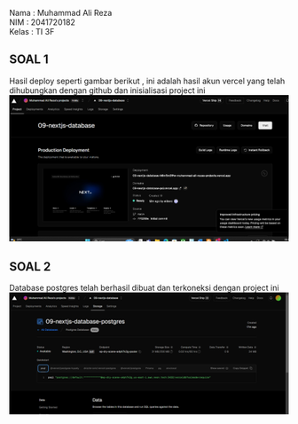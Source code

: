 Nama : Muhammad Ali Reza <br>
NIM : 2041720182 <br>
Kelas : TI 3F <br>

## SOAL 1

Hasil deploy seperti gambar berikut , ini adalah hasil akun vercel yang telah dihubungkan dengan github dan inisialisasi project ini
![Screenshoot](images/image1.png)
<br>

## SOAL 2

Database postgres telah berhasil dibuat dan terkoneksi dengan project ini
![Screenshoot](images/image2.png)
<br>